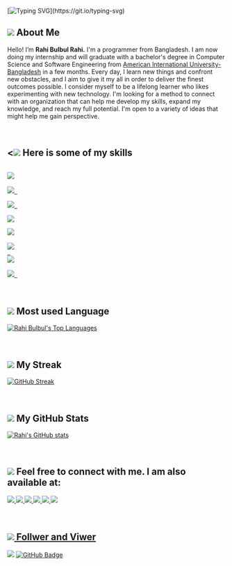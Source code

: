 [![Typing SVG](https://readme-typing-svg.herokuapp.com?color=%23929292&size=50&center=true&vCenter=true&width=1000&height=150&lines=Welcome+to+my+GitHub+Profile!;I'm+Rahi+Bulbul.;I'm+a+Developer.;I'm+a+Designer.)](https://git.io/typing-svg)

## <img src="https://img.icons8.com/fluency/24/000000/guest-male.png"/> About Me
Hello! I’m <b>Rahi Bulbul Rahi.</b> I'm a programmer from Bangladesh. I am now doing my internship and will graduate with a bachelor's degree in Computer 
Science and Software Engineering from <a href="https://www.aiub.edu/" rel="nofollow">American International University-Bangladesh</a> in a few months. Every day, I learn new things and confront new obstacles, 
and I aim to give it my all in order to deliver the finest outcomes possible. I consider myself to be a lifelong learner who likes experimenting with new 
technology. I'm looking for a method to connect with an organization that can help me develop my skills, expand my knowledge, and reach my full potential.
I'm open to a variety of ideas that might help me gain perspective.
<br>
<br>
<br>
## <<img src="https://img.icons8.com/external-kiranshastry-lineal-color-kiranshastry/24/000000/external-skills-management-kiranshastry-lineal-color-kiranshastry-6.png"/> Here is some of my skills
<code> <a href="https://www.java.com" target="_blank"> <img src="https://img.icons8.com/color/48/000000/java-coffee-cup-logo.png"/> </a> </code>
<code> <a href="https://www.w3.org/html/" target="_blank"> <img src="https://img.icons8.com/color/48/000000/html-5.png"/> </a> </code>
<code> <a href="https://www.w3schools.com/css/" target="_blank"> <img src="https://img.icons8.com/color/48/000000/css3.png"/> </a> </code>
<code> <a href="https://getbootstrap.com" target="_blank"> <img src="https://img.icons8.com/color/48/000000/bootstrap.png"/> </a></code>
<code> <a href="https://www.w3schools.com/cs/index.php"> <img src="https://img.icons8.com/color/50/000000/c-sharp-logo-2.png"/> </a> </code>
<code> <a href="https://www.w3schools.com/CPP/default.asp"> <img src="https://img.icons8.com/color/50/000000/c-plus-plus-logo.png"/> </code>
<code> <a href="https://www.w3schools.com/js/default.asp"> <img src="https://img.icons8.com/color/48/000000/javascript--v2.png"/> </a> </code>
<code> <a href="https://git-scm.com/"> <img src="https://img.icons8.com/color/48/000000/git.png"/> </a> </code>
<br>
<br>
<br>
## <img src="https://img.icons8.com/color/24/000000/code.png"/> Most used Language
<a href="https://github.com/rahibulbulrahi/github-readme-stats"><img alt="Rahi Bulbul's Top Languages" src="https://github-readme-stats.vercel.app/api/top-langs/?username=rahibulbulrahi&langs_count=8&count_private=true&layout=compact&theme=react&hide_border=true&bg_color=0D1117" /></a>
<br>
<br>
<br>
## <img src="https://img.icons8.com/emoji/24/000000/fire.png"/> My Streak
[![GitHub Streak](https://github-readme-streak-stats.herokuapp.com/?user=DenverCoder1&theme=highcontrast)](https://github.com/DenverCoder1/github-readme-streak-stats)
<br>
<br>
<br>
## <img src="https://img.icons8.com/external-prettycons-lineal-color-prettycons/20/000000/external-stats-business-and-finance-prettycons-lineal-color-prettycons.png"/> My GitHub Stats
[![Rahi's GitHub stats](https://github-readme-stats.vercel.app/api?username=rahibulbulrahi&show_icons=true&theme=dark)](https://github.com/rahibulbulrahi/github-readme-stats)
<br>
<br>
<br>
## <img src="https://img.icons8.com/external-wanicon-two-tone-wanicon/100/000000/external-social-media-live-and-streaming-wanicon-two-tone-wanicon.png"/> Feel free to connect with me. I am also available at:
<a href="mailto:rahibulbulrahi@gmail.com"> <img src="https://img.icons8.com/fluency/48/000000/gmail-new.png"/>
<a href="mailto:rahibulbulrahi@outlook.com"> <img src="https://img.icons8.com/fluency/48/000000/microsoft-outlook-2019.png"/>
<a href="https://twitter.com/rahibulbulrahi"> <img src="https://img.icons8.com/color/48/000000/twitter.png"/>
<a href="https://www.facebook.com/rahibulbulrahi/"> <img src="https://img.icons8.com/fluency/48/000000/facebook-new.png"/>
<a href="https://www.linkedin.com/in/rahi-bulbul-rahi-8114b3221/"> <img src="https://img.icons8.com/color/48/000000/linkedin.png"/>
<a href="https://github.com/rahibulbulrahi"> <img src="https://img.icons8.com/fluency/48/000000/github.png"/>
<br>
<br>
<br>
## <img src="https://img.icons8.com/doodle/24/000000/follow--v1.png"/> Follwer and Viwer
<a href="https://github.com/rahibulbulrahi/github-profile-views-counter"><img src="https://komarev.com/ghpvc/?username=rahibulbulrahi"></a>
<a href="https://github.com/rahibulbulrahi?tab=followers"><img src="https://img.shields.io/github/followers/rahibulbulrahi?label=Followers&style=social" alt="GitHub Badge"></a>



